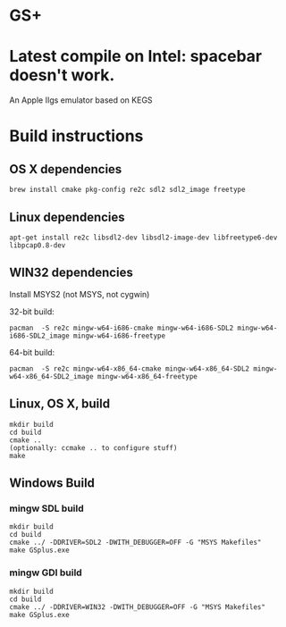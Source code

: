 # GS+ 
# Latest compile on Intel: spacebar doesn't work.
An Apple IIgs emulator based on KEGS

# Build instructions

## OS X dependencies
    brew install cmake pkg-config re2c sdl2 sdl2_image freetype

## Linux dependencies
    apt-get install re2c libsdl2-dev libsdl2-image-dev libfreetype6-dev libpcap0.8-dev

## WIN32 dependencies
Install MSYS2 (not MSYS, not cygwin)

32-bit build:

    pacman  -S re2c mingw-w64-i686-cmake mingw-w64-i686-SDL2 mingw-w64-i686-SDL2_image mingw-w64-i686-freetype

64-bit build:

    pacman  -S re2c mingw-w64-x86_64-cmake mingw-w64-x86_64-SDL2 mingw-w64-x86_64-SDL2_image mingw-w64-x86_64-freetype


## Linux, OS X, build
    mkdir build
    cd build
    cmake ..
    (optionally: ccmake .. to configure stuff)
    make


## Windows Build

### mingw SDL build
    mkdir build
    cd build
    cmake ../ -DDRIVER=SDL2 -DWITH_DEBUGGER=OFF -G "MSYS Makefiles"
    make GSplus.exe
### mingw GDI build

    mkdir build
    cd build
    cmake ../ -DDRIVER=WIN32 -DWITH_DEBUGGER=OFF -G "MSYS Makefiles"
    make GSplus.exe
